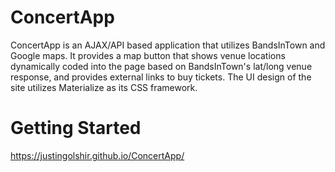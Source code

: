 # ConcertApp
ConcertApp is an AJAX/API based application that utilizes BandsInTown and Google maps. It provides a map button that shows venue locations dynamically coded into the page based on BandsInTown's lat/long venue response, and provides external links to buy tickets. The UI design of the site utilizes Materialize as its CSS framework. 

# Getting Started 
https://justingolshir.github.io/ConcertApp/
